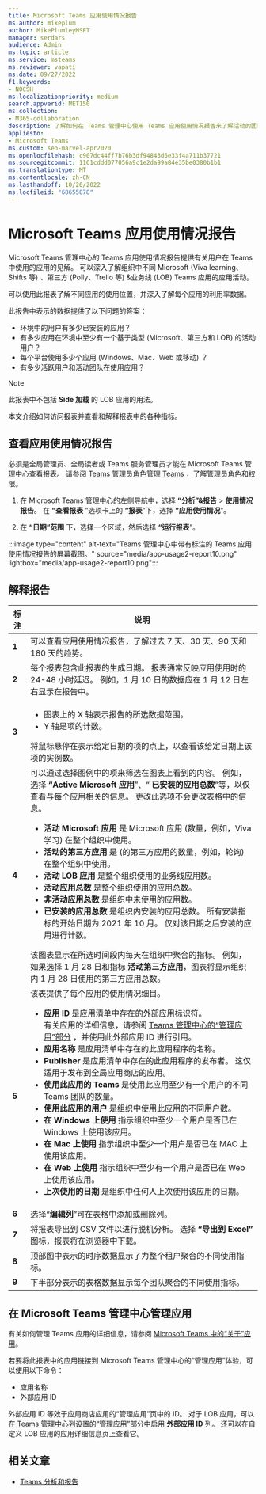 ```yaml
---
title: Microsoft Teams 应用使用情况报告
ms.author: mikeplum
author: MikePlumleyMSFT
manager: serdars
audience: Admin
ms.topic: article
ms.service: msteams
ms.reviewer: vapati
ms.date: 09/27/2022
f1.keywords:
- NOCSH
ms.localizationpriority: medium
search.appverid: MET150
ms.collection:
- M365-collaboration
description: 了解如何在 Teams 管理中心使用 Teams 应用使用情况报告来了解活动的团队和应用用户。
appliesto:
- Microsoft Teams
ms.custom: seo-marvel-apr2020
ms.openlocfilehash: c907dc44ff7b76b3df94843d6e33f4a711b37721
ms.sourcegitcommit: 1161cddd077056a9c1e2da99a84e35be0380b1b1
ms.translationtype: MT
ms.contentlocale: zh-CN
ms.lasthandoff: 10/20/2022
ms.locfileid: "68655878"
---
```

# <a name="microsoft-teams-app-usage-report"></a>Microsoft Teams 应用使用情况报告

Microsoft Teams 管理中心的 Teams 应用使用情况报告提供有关用户在 Teams 中使用的应用的见解。 可以深入了解组织中不同 Microsoft (Viva learning、Shifts 等) 、第三方 (Polly、Trello 等) &业务线 (LOB) Teams 应用的应用活动。   

可以使用此报表了解不同应用的使用位置，并深入了解每个应用的利用率数据。

此报告中表示的数据提供了以下问题的答案：

-  环境中的用户有多少已安装的应用？
-  有多少应用在环境中至少有一个基于类型 (Microsoft、第三方和 LOB) 的活动用户？
-  每个平台使用多少个应用 (Windows、Mac、Web 或移动) ？
-  有多少活跃用户和活动团队在使用应用？

> [!NOTE]
> 此报表中不包括 **Side 加载** 的 LOB 应用的用法。

本文介绍如何访问报表并查看和解释报表中的各种指标。 

## <a name="view-the-app-usage-report"></a>查看应用使用情况报告

必须是全局管理员、全局读者或 Teams 服务管理员才能在 Microsoft Teams 管理中心查看报表。 请参阅 [Teams 管理员角色管理 Teams](../using-admin-roles.md) ，了解管理员角色和权限。

1. 在 Microsoft Teams 管理中心的左侧导航中，选择 **“分析”&报告** > **使用情况报告**。 在 **“查看报表** ”选项卡上的 **“报表**”下，选择 **“应用使用情况**”。

2. 在 **“日期”范围** 下，选择一个区域，然后选择 **“运行报表**”。

:::image type="content" alt-text="Teams 管理中心中带有标注的 Teams 应用使用情况报告的屏幕截图。" source="media/app-usage2-report10.png" lightbox="media/app-usage2-report10.png":::

## <a name="interpret-the-report"></a>解释报告

|标注 |说明  |
|--------|-------------|
|**1**   |可以查看应用使用情况报告，了解过去 7 天、30 天、90 天和 180 天的趋势。 |
|**2**   |每个报表包含此报表的生成日期。 报表通常反映应用使用时的 24-48 小时延迟。 例如，1 月 10 日的数据应在 1 月 12 日左右显示在报告中。 |
|**3**   |<ul><li>图表上的 X 轴表示报告的所选数据范围。</li> <li> Y 轴是项的计数。</li> </ul>将鼠标悬停在表示给定日期的项的点上，以查看该给定日期上该项的实例数。|
|**4**   |可以通过选择图例中的项来筛选在图表上看到的内容。 例如，选择 **“Active Microsoft 应用**”、“ **已安装的应用总数**”等，以仅查看与每个应用相关的信息。 更改此选项不会更改表格中的信息。 <ul><li>**活动 Microsoft 应用** 是 Microsoft 应用 (数量，例如，Viva 学习) 在整个组织中使用。 </li> <li>**活动的第三方应用** 是 (的第三方应用的数量，例如，轮询) 在整个组织中使用。  </li> <li>**活动 LOB 应用** 是整个组织使用的业务线应用数。 </li><li>**活动应用总数** 是整个组织使用的应用总数。 </li><li>**非活动应用总数** 是组织中未使用的应用数。 </li><li>**已安装的应用总数** 是组织内安装的应用总数。 所有安装指标的开始日期为 2021 年 10 月。 仅对该日期之后安装的应用进行计数。</li></ul> 该图表显示在所选时间段内每天在组织中聚合的指标。 例如，如果选择 1 月 28 日和指标 **活动第三方应用**，图表将显示组织内 1 月 28 日使用的第三方应用总数。  |
|**5**   |该表提供了每个应用的使用情况细目。 <ul><li>**应用 ID** 是应用清单中存在的外部应用标识符。 <br/>有关应用的详细信息，请参阅 [Teams 管理中心的“管理应用”部分](/microsoftteams/manage-apps) ，并使用此外部应用 ID 进行引用。</li> <li>**应用名称** 是应用清单中存在的此应用程序的名称。 </li> <li>**Publisher** 是应用清单中存在的此应用程序的发布者。 这仅适用于发布到全局应用商店的应用。</li> <li>**使用此应用的 Teams** 是使用此应用至少有一个用户的不同 Teams 团队的数量。 </li><li>**使用此应用的用户** 是组织中使用此应用的不同用户数。</li> <li>**在 Windows 上使用** 指示组织中至少一个用户是否已在 Windows 上使用该应用。</li><li>**在 Mac 上使用** 指示组织中至少一个用户是否已在 MAC 上使用该应用。</li><li>**在 Web 上使用** 指示组织中至少有一个用户是否已在 Web 上使用该应用。 </li> <li>**上次使用的日期** 是组织中任何人上次使用该应用的日期。 </li></ul> |
|**6**   |选择“**编辑列**”可在表格中添加或删除列。|
|**7**   |将报表导出到 CSV 文件以进行脱机分析。 选择 **“导出到 Excel”** 图标，报表将在浏览器中下载。|
|**8** |顶部图中表示的时序数据显示了为整个租户聚合的不同使用指标。|
|**9** |下半部分表示的表格数据显示每个团队聚合的不同使用指标。|


## <a name="managing-apps-in-the-microsoft-teams-admin-center"></a>在 Microsoft Teams 管理中心管理应用

有关如何管理 Teams 应用的详细信息，请参阅 [Microsoft Teams 中的“关于”应用](/microsoftteams/deploy-apps-microsoft-teams-landing-page.md)。

若要将此报表中的应用链接到 Microsoft Teams 管理中心的“管理应用”体验，可以使用以下命令：

- 应用名称
- 外部应用 ID

外部应用 ID 等效于应用商店应用的“管理应用”页中的 ID。 对于 LOB 应用，可以在 [Teams 管理中心列设置的“管理应用”部分中](/microsoftteams/manage-apps)启用 **外部应用 ID** 列。 还可以在自定义 LOB 应用的应用详细信息页上查看它。

## <a name="related-articles"></a>相关文章

- [Teams 分析和报告](teams-reporting-reference.md)
